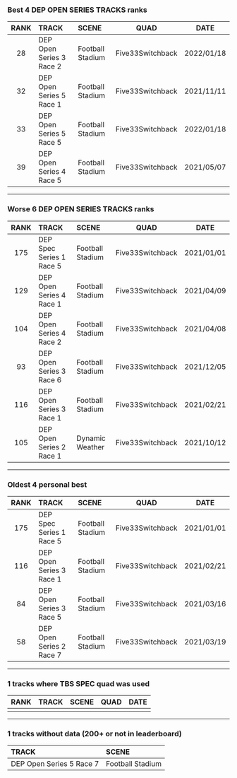 ### Best 4 DEP OPEN SERIES TRACKS ranks
|RANK|TRACK|SCENE|QUAD|DATE|
|:---:|:---|:---|:---:|:---:|
|28|DEP Open Series 3 Race 2|Football Stadium|Five33Switchback|2022/01/18|
|32|DEP Open Series 5 Race 1|Football Stadium|Five33Switchback|2021/11/11|
|33|DEP Open Series 5 Race 5|Football Stadium|Five33Switchback|2022/01/18|
|39|DEP Open Series 4 Race 5|Football Stadium|Five33Switchback|2021/05/07|
---
### Worse 6 DEP OPEN SERIES TRACKS ranks
|RANK|TRACK|SCENE|QUAD|DATE|
|:---:|:---|:---|:---:|:---:|
|175|DEP Spec Series 1 Race 5|Football Stadium|Five33Switchback|2021/01/01|
|129|DEP Open Series 4 Race 1|Football Stadium|Five33Switchback|2021/04/09|
|104|DEP Open Series 4 Race 2|Football Stadium|Five33Switchback|2021/04/08|
|93|DEP Open Series 3 Race 6|Football Stadium|Five33Switchback|2021/12/05|
|116|DEP Open Series 3 Race 1|Football Stadium|Five33Switchback|2021/02/21|
|105|DEP Open Series 2 Race 1|Dynamic Weather|Five33Switchback|2021/10/12|
---
### Oldest 4 personal best
|RANK|TRACK|SCENE|QUAD|DATE|
|:---:|:---|:---|:---:|:---:|
|175|DEP Spec Series 1 Race 5|Football Stadium|Five33Switchback|2021/01/01|
|116|DEP Open Series 3 Race 1|Football Stadium|Five33Switchback|2021/02/21|
|84|DEP Open Series 3 Race 5|Football Stadium|Five33Switchback|2021/03/16|
|58|DEP Open Series 2 Race 7|Football Stadium|Five33Switchback|2021/03/19|
---
### 1 tracks where TBS SPEC quad was used
|RANK|TRACK|SCENE|QUAD|DATE|
|:---:|:---|:---|:---:|:---:|
||||||
---
### 1 tracks without data (200+ or not in leaderboard)
|TRACK|SCENE|
|:---|:---|
|DEP Open Series 5 Race 7|Football Stadium|
